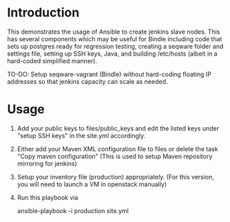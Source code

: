 # Introduction

This demonstrates the usage of Ansible to create jenkins slave nodes. This has several components which may be useful for Bindle including code that sets up postgres ready for regression testing, creating a seqware folder and settings file, setting up SSH keys, Java, and building /etc/hosts (albeit in a hard-coded simplified manner).

TO-DO: Setup seqware-vagrant (Bindle) without hard-coding floating IP addresses so that jenkins capacity can scale as needed.

# Usage

1. Add your public keys to files/public_keys and edit the listed keys under "setup SSH keys" in the site.yml accordingly. 
2. Either add your Maven XML configuration file to files or delete the task "Copy maven configuration" (This is used to setup Maven repository mirroring for jenkins) 
3. Setup your inventory file (production) appropriately.  (For this version, you will need to launch a VM in openstack manually)
4. Run this playbook via

    ansible-playbook -i production site.yml
